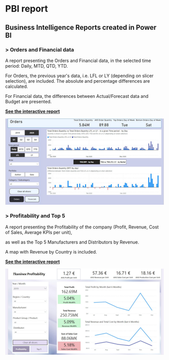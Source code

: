 # PBI report

## Business Intelligence Reports created in Power BI

### > Orders and Financial data
A report presenting the Orders and Financial data, in the selected time period: Daily, MTD, QTD, YTD. 

For Orders, the previous year's data, i.e. LFL or LY (depending on slicer selection), are included.
The absolute and percentage differences are calculated. 

For Financial data, the differences between Actual/Forecast data and Budget are presented.

**[See the interactive report](https://app.powerbi.com/view?r=eyJrIjoiM2UwZDRlZGEtNTkwZi00NWQ0LTg4ZGMtNWI0ZmQxZjBjYTdlIiwidCI6IjA1NWNiMzg2LTFiM2MtNDkyZC05ZWI3LWRmZDFlZWE5Y2Q0MyIsImMiOjl9&embedImagePlaceholder=true&pageName=ReportSectionc69c1aff8415c7d771e0 )**

![](./Placeholder_MB_C5_Orders%20and%20Financials_portfolio.jpg)


### > Profitability and Top 5

A report presenting the Profitability of the company (Profit, Revenue, Cost of Sales, Average KPIs per unit),

as well as the Top 5 Manufacturers and Distributors by Revenue.

A map with Revenue by Country is included. 

**[See the interactive report](https://app.powerbi.com/view?r=eyJrIjoiYzg5NzMzMTgtMDkwNi00NTBkLWFlOWEtMTVhNjA5MWZmNTAwIiwidCI6IjA1NWNiMzg2LTFiM2MtNDkyZC05ZWI3LWRmZDFlZWE5Y2Q0MyIsImMiOjl9&embedImagePlaceholder=true&pageName=ReportSection)**

![](./Placeholder_MB_C3_Tkaninex_Sales%20and%20production.jpg)
